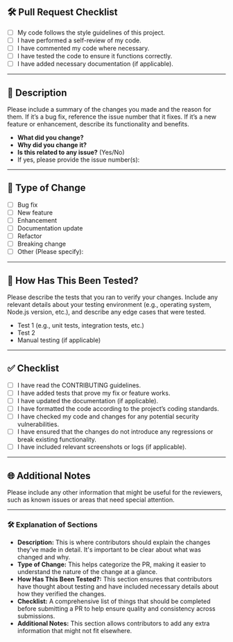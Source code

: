 ## 🛠️ Pull Request Checklist

- [ ] My code follows the style guidelines of this project.
- [ ] I have performed a self-review of my code.
- [ ] I have commented my code where necessary.
- [ ] I have tested the code to ensure it functions correctly.
- [ ] I have added necessary documentation (if applicable).

---

## 📝 Description

Please include a summary of the changes you made and the reason for them. If it’s a bug fix, reference the issue number that it fixes. If it’s a new feature or enhancement, describe its functionality and benefits.

- **What did you change?**
- **Why did you change it?**
- **Is this related to any issue?** (Yes/No)
- If yes, please provide the issue number(s):

---

## 🚀 Type of Change

- [ ] Bug fix
- [ ] New feature
- [ ] Enhancement
- [ ] Documentation update
- [ ] Refactor
- [ ] Breaking change
- [ ] Other (Please specify):

---

## 🧪 How Has This Been Tested?

Please describe the tests that you ran to verify your changes. Include any relevant details about your testing environment (e.g., operating system, Node.js version, etc.), and describe any edge cases that were tested.

- Test 1 (e.g., unit tests, integration tests, etc.)
- Test 2
- Manual testing (if applicable)

---

## ✅ Checklist

- [ ] I have read the CONTRIBUTING guidelines.
- [ ] I have added tests that prove my fix or feature works.
- [ ] I have updated the documentation (if applicable).
- [ ] I have formatted the code according to the project’s coding standards.
- [ ] I have checked my code and changes for any potential security vulnerabilities.
- [ ] I have ensured that the changes do not introduce any regressions or break existing functionality.
- [ ] I have included relevant screenshots or logs (if applicable).

---

## 🌐 Additional Notes

Please include any other information that might be useful for the reviewers, such as known issues or areas that need special attention.

---

### 🛠️ Explanation of Sections

- **Description:** This is where contributors should explain the changes they've made in detail. It's important to be clear about what was changed and why.
- **Type of Change:** This helps categorize the PR, making it easier to understand the nature of the change at a glance.
- **How Has This Been Tested?:** This section ensures that contributors have thought about testing and have included necessary details about how they verified the changes.
- **Checklist:** A comprehensive list of things that should be completed before submitting a PR to help ensure quality and consistency across submissions.
- **Additional Notes:** This section allows contributors to add any extra information that might not fit elsewhere.
